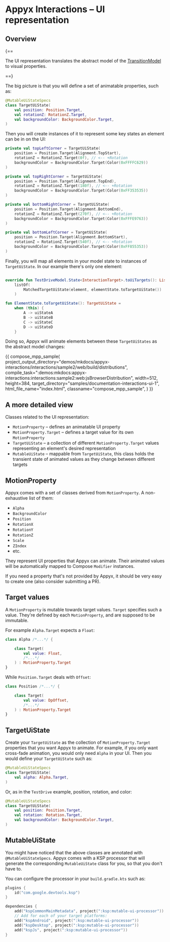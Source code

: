 # Appyx Interactions – UI representation


## Overview

{==

The UI representation translates the abstract model of the [TransitionModel](transitionmodel.md) to visual properties. 

==}

The big picture is that you will define a set of animatable properties, such as:

```kotlin
@MutableUiStateSpecs
class TargetUiState(
    val position: Position.Target,
    val rotationZ: RotationZ.Target,
    val backgroundColor: BackgroundColor.Target,
)
```

Then you will create instances of it to represent some key states an element can be in on the UI:

```kotlin
private val topLeftCorner = TargetUiState(
    position = Position.Target(Alignment.TopStart),
    rotationZ = RotationZ.Target(0f), // <-- +Rotation
    backgroundColor = BackgroundColor.Target(Color(0xFFFFC629))
)

private val topRightCorner = TargetUiState(
    position = Position.Target(Alignment.TopEnd),
    rotationZ = RotationZ.Target(180f), // <-- +Rotation
    backgroundColor = BackgroundColor.Target(Color(0xFF353535))
)

private val bottomRightCorner = TargetUiState(
    position = Position.Target(Alignment.BottomEnd),
    rotationZ = RotationZ.Target(270f), // <-- +Rotation
    backgroundColor = BackgroundColor.Target(Color(0xFFFE9763))
)

private val bottomLeftCorner = TargetUiState(
    position = Position.Target(Alignment.BottomStart),
    rotationZ = RotationZ.Target(540f), // <-- +Rotation
    backgroundColor = BackgroundColor.Target(Color(0xFF855353))
)
```

Finally, you will map all elements in your model state to instances of `TargetUiState`. In our example there's only one element:

```kotlin

override fun TestDriveModel.State<InteractionTarget>.toUiTargets(): List<MatchedTargetUiState<InteractionTarget, TargetUiState>> =
    listOf(
        MatchedTargetUiState(element, elementState.toTargetUiState())
    )

fun ElementState.toTargetUiState(): TargetUiState =
    when (this) {
        A -> uiStateA
        B -> uiStateB
        C -> uiStateC
        D -> uiStateD
    }
```

Doing so, Appyx will animate elements between these `TargetUiStates` as the abstract model changes:

{{
    compose_mpp_sample(
        project_output_directory="demos/mkdocs/appyx-interactions/interactions/sample2/web/build/distributions",
        compile_task=":demos:mkdocs:appyx-interactions:interactions:sample2:web:jsBrowserDistribution",
        width=512,
        height=384,
        target_directory="samples/documentation-interactions-ui-1",
        html_file_name="index.html",
        classname="compose_mpp_sample",
    )
}}


## A more detailed view

Classes related to the UI representation:

- `MotionProperty` – defines an animatable UI property
- `MotionProperty.Target` – defines a target value for its own `MotionProperty`
- `TargetUiState` – a collection of different `MotionProperty.Target` values representing an element's desired representation
- `MutableUiState` – mappable from `TargetUiState`, this class holds the transient state of animated values as they change between different targets


## MotionProperty

Appyx comes with a set of classes derived from `MotionProperty`. A non-exhaustive list of them:
 
- `Alpha`
- `BackgroundColor`
- `Position`
- `RotationX` 
- `RotationY` 
- `RotationZ` 
- `Scale`
- `ZIndex`
- etc.

They represent UI properties that Appyx can animate. Their animated values will be automatically mapped to Compose `Modifier` instances.

If you need a property that's not provided by Appyx, it should be very easy to create one (also consider submitting a PR).


## Target values

A `MotionProperty` is mutable towards target values. `Target` specifies such a value. They're defined by each `MotionProperty`, and are supposed to be immutable.

For example `Alpha.Target` expects a `Float`:

```kotlin
class Alpha /*...*/ {

    class Target(
        val value: Float,
        /*...*/
    ) : MotionProperty.Target
}
```

While `Position.Target` deals with `Offset`:

```kotlin
class Position /*...*/ {

    class Target(
        val value: DpOffset,
        /*...*/
    ) : MotionProperty.Target
}
```


## TargetUiState 

Create your `TargetUiState` as the collection of `MotionProperty.Target` properties that you want Appyx to animate. For example, if you only want cross-fade animation, you would only need `Alpha` in your UI. Then you would define your `TargetUiState` such as:

```kotlin
@MutableUiStateSpecs
class TargetUiState(
    val alpha: Alpha.Target,
)
```

Or, as in the `TestDrive` example, position, rotation, and color: 

```kotlin
@MutableUiStateSpecs
class TargetUiState(
    val position: Position.Target,
    val rotation: Rotation.Target,
    val backgroundColor: BackgroundColor.Target,
)
```


## MutableUiState

You might have noticed that the above classes are annotated with `@MutableUiStateSpecs`. Appyx comes with a KSP processor that will generate the corresponding `MutableUiState` class for you, so that you don't have to. 

You can configure the processor in your `build.gradle.kts` such as:

```kotlin
plugins {
    id("com.google.devtools.ksp")
}

dependencies {
    add("kspCommonMainMetadata", project(":ksp:mutable-ui-processor"))
    // Add for each of your target platforms: 
    add("kspAndroid", project(":ksp:mutable-ui-processor"))
    add("kspDesktop", project(":ksp:mutable-ui-processor"))
    add("kspJs", project(":ksp:mutable-ui-processor"))
}
```
